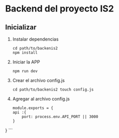 # Backend del proyecto IS2
## Inicializar

1. Instalar dependencias

    ```
    cd path/to/backenis2
    npm install
    ```

2. Iniciar la APP

    ```
    npm run dev
    ```
3. Crear el archivo config.js

    ```
    cd path/to/backenis2 touch config.js
    ```
4. Agregar al archivo config.js

    ```
    module.exports = {
    api :{
        port: process.env.API_PORT || 3000
    }
}
    ```
    
